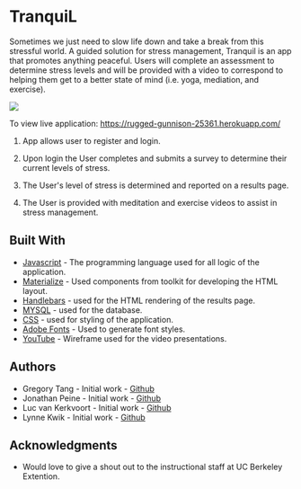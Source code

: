 # TranquiL
Sometimes we just need to slow life down and take a break from this stressful world. A guided solution for stress management, Tranquil is an app that promotes anything peaceful. Users will complete an assessment to determine stress levels and will be provided with a video to correspond to helping them get to a better state of mind (i.e. yoga, mediation, and exercise).

<img src="/public/assets/images/Tranquil.jpg">

To view live application:  https://rugged-gunnison-25361.herokuapp.com/

1. App allows user to register and login. 

2. Upon login the User completes and submits a survey to determine their current levels of stress. 

3. The User's level of stress is determined and reported on a results page. 

4. The User is provided with meditation and exercise videos to assist in stress management. 

## Built With

* [Javascript](https://developer.mozilla.org/en-US/docs/Web/JavaScript) - The programming language used for all logic of the application.
* [Materialize](https://materializecss.com/) - Used components from toolkit for developing the HTML layout. 
* [Handlebars](https://handlebarsjs.com/) - used for the HTML rendering of the results page. 
* [MYSQL](https://www.mysql.com/) - used for the database.
* [CSS](https://developer.mozilla.org/en-US/docs/Web/css) - used for styling of the application.
* [Adobe Fonts](https://fonts.adobe.com/) - Used to generate font styles.
* [YouTube](https://developers.google.com/youtube/v3/) - Wireframe used for the video presentations. 

## Authors

* Gregory Tang  - Initial work - [Github](https://github.com/Tangerinez)
* Jonathan Peine - Initial work - [Github](https://github.com/johandenver)
* Luc van Kerkvoort - Initial work - [Github](https://github.com/lucvankerkvoort)
* Lynne Kwik - Initial work - [Github](https://github.com/kwikkid)

## Acknowledgments

* Would love to give a shout out to the instructional staff at UC Berkeley Extention. 
